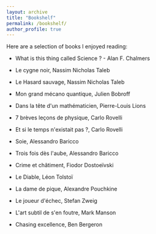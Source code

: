 ```yaml
---
layout: archive
title: "Bookshelf"
permalink: /bookshelf/
author_profile: true
---
```


Here are a selection of books I enjoyed reading: 

* What is this thing called Science ? - Alan F. Chalmers 

* Le cygne noir, Nassim Nicholas Taleb
* Le Hasard sauvage, Nassim Nicholas Taleb

* Mon grand mécano quantique, Julien Bobroff

* Dans la tête d'un mathématicien, Pierre-Louis Lions

* 7 brèves leçons de physique, Carlo Rovelli
* Et si le temps n'existait pas ?, Carlo Rovelli 

* Soie, Alessandro Baricco
* Trois fois dès l'aube, Alessandro Baricco
* Crime et châtiment, Fiodor Dostoeïvski 
* Le Diable, Léon Tolstoï
* La dame de pique, Alexandre Pouchkine
* Le joueur d'échec, Stefan Zweig

* L'art subtil de s'en foutre, Mark Manson
* Chasing excellence, Ben Bergeron
